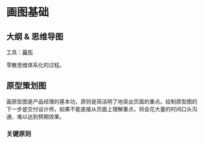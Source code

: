 # 画图基础

## 大纲 & 思维导图

工具：[幕布](https://mubu.com/)

零散思维体系化的过程。

## 原型策划图

画原型图是产品经理的基本功，原则是简洁明了地突出页面的重点。绘制原型图的下一步是交付设计师，如果不能直接从页面上理解重点，将会花大量的时间口头沟通，难以达到预期效果。

### 关键原则



